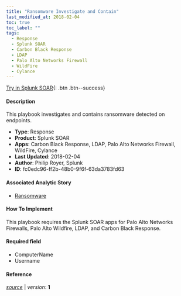 ```yaml
---
title: "Ransomware Investigate and Contain"
last_modified_at: 2018-02-04
toc: true
toc_label: ""
tags:
  - Response
  - Splunk SOAR
  - Carbon Black Response
  - LDAP
  - Palo Alto Networks Firewall
  - WildFire
  - Cylance
---
```


[Try in Splunk SOAR](https://www.splunk.com/en_us/software/splunk-security-orchestration-and-automation.html){: .btn .btn--success}

#### Description

This playbook investigates and contains ransomware detected on endpoints.

- **Type**: Response
- **Product**: Splunk SOAR
- **Apps**: Carbon Black Response, LDAP, Palo Alto Networks Firewall, WildFire, Cylance
- **Last Updated**: 2018-02-04
- **Author**: Philip Royer, Splunk
- **ID**: fc0edc96-ff2b-48b0-9f6f-63da3783fd63

#### Associated Analytic Story
* [Ransomware](/stories/ransomware)


#### How To Implement
This playbook requires the Splunk SOAR apps for Palo Alto Networks Firewalls, Palo Alto Wildfire, LDAP, and Carbon Black Response.

#### Required field
* ComputerName
* Username


#### Reference



[*source*](https://github.com/splunk/security_content/tree/develop/playbooks/ransomware_investigate_and_contain.yml) \| *version*: **1**